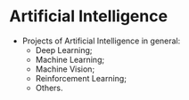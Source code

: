 # Artificial Intelligence

- Projects of Artificial Intelligence in general:
  - Deep Learning;
  - Machine Learning;
  - Machine Vision;
  - Reinforcement Learning;
  - Others.